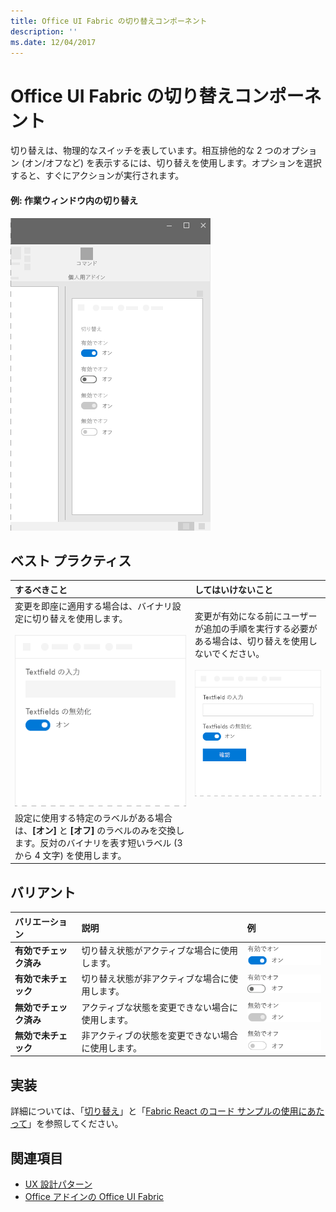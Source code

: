 ```yaml
---
title: Office UI Fabric の切り替えコンポーネント
description: ''
ms.date: 12/04/2017
---
```


# <a name="toggle-component-in-office-ui-fabric"></a>Office UI Fabric の切り替えコンポーネント

切り替えは、物理的なスイッチを表しています。相互排他的な 2 つのオプション (オン/オフなど) を表示するには、切り替えを使用します。オプションを選択すると、すぐにアクションが実行されます。
  
#### <a name="example-toggle-in-a-task-pane"></a>例: 作業ウィンドウ内の切り替え

![切り替えが表示された画像](../images/overview-with-app-toggle.png)

## <a name="best-practices"></a>ベスト プラクティス

|**するべきこと**|**してはいけないこと**|
|:------------|:--------------|
|変更を即座に適用する場合は、バイナリ設定に切り替えを使用します。<br/><br/>![切り替えでするべきことの例](../images/toggle-do.png)<br/>|変更が有効になる前にユーザーが追加の手順を実行する必要がある場合は、切り替えを使用しないでください。<br/><br/>![切り替えでしてはいけないことの例](../images/toggle-dont.png)<br/>|
|設定に使用する特定のラベルがある場合は、**[オン]** と **[オフ]** のラベルのみを交換します。反対のバイナリを表す短いラベル (3 から 4 文字) を使用します。| |

## <a name="variants"></a>バリアント

|**バリエーション**|**説明**|**例**|
|:------------|:--------------|:----------|
|**有効でチェック済み**|切り替え状態がアクティブな場合に使用します。|![有効でチェック済みの画像](../images/toggle-enabled-on.png)<br/>|
|**有効で未チェック**|切り替え状態が非アクティブな場合に使用します。|![有効で未チェックの画像](../images/toggle-enabled-off.png)<br/>|
|**無効でチェック済み**|アクティブな状態を変更できない場合に使用します。|![無効でチェック済みの画像](../images/toggle-disabled-on.png)<br/>|
|**無効で未チェック**|非アクティブの状態を変更できない場合に使用します。|![無効で未チェックの画像](../images/toggle-disabled-off.png)<br/>|

## <a name="implementation"></a>実装

詳細については、「[切り替え](https://dev.office.com/fabric#/components/toggle)」と「[Fabric React のコード サンプルの使用にあたって](https://github.com/OfficeDev/Word-Add-in-GettingStartedFabricReact)」を参照してください。

## <a name="see-also"></a>関連項目

- [UX 設計パターン](https://github.com/OfficeDev/Office-Add-in-UX-Design-Patterns-Code)
- [Office アドインの Office UI Fabric](office-ui-fabric.md)
